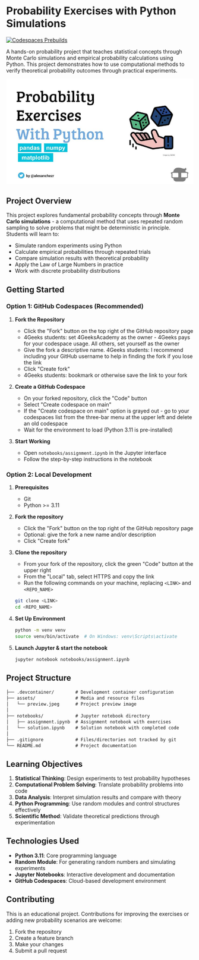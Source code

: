 # Probability Exercises with Python Simulations

[![Codespaces Prebuilds](https://github.com/4GeeksAcademy/gperdrizet-probability-exercises-project-in-python/actions/workflows/codespaces/create_codespaces_prebuilds/badge.svg)](https://github.com/4GeeksAcademy/gperdrizet-probability-exercises-project-in-python/actions/workflows/codespaces/create_codespaces_prebuilds)

A hands-on probability project that teaches statistical concepts through Monte Carlo simulations and empirical probability calculations using Python. This project demonstrates how to use computational methods to verify theoretical probability outcomes through practical experiments.

![Project Preview](assets/preview.jpeg)


## Project Overview

This project explores fundamental probability concepts through **Monte Carlo simulations** - a computational method that uses repeated random sampling to solve problems that might be deterministic in principle. Students will learn to:

- Simulate random experiments using Python
- Calculate empirical probabilities through repeated trials
- Compare simulation results with theoretical probability
- Apply the Law of Large Numbers in practice
- Work with discrete probability distributions


## Getting Started

### Option 1: GitHub Codespaces (Recommended)

1. **Fork the Repository**
   - Click the "Fork" button on the top right of the GitHub repository page
   - 4Geeks students: set 4GeeksAcademy as the owner - 4Geeks pays for your codespace usage. All others, set yourself as the owner
   - Give the fork a descriptive name. 4Geeks students: I recommend including your GitHub username to help in finding the fork if you lose the link
   - Click "Create fork"
   - 4Geeks students: bookmark or otherwise save the link to your fork

2. **Create a GitHub Codespace**
   - On your forked repository, click the "Code" button
   - Select "Create codespace on main"
   - If the "Create codespace on main" option is grayed out - go to your codespaces list from the three-bar menu at the upper left and delete an old codespace
   - Wait for the environment to load (Python 3.11 is pre-installed)

3. **Start Working**
   - Open `notebooks/assignment.ipynb` in the Jupyter interface
   - Follow the step-by-step instructions in the notebook

### Option 2: Local Development

1. **Prerequisites**
   - Git
   - Python >= 3.11

2. **Fork the repository**
   - Click the "Fork" button on the top right of the GitHub repository page
   - Optional: give the fork a new name and/or description
   - Click "Create fork"

3. **Clone the repository**
   - From your fork of the repository, click the green "Code" button at the upper right
   - From the "Local" tab, select HTTPS and copy the link
   - Run the following commands on your machine, replacing `<LINK>` and `<REPO_NAME>`

   ```bash
   git clone <LINK>
   cd <REPO_NAME>
   ```

4. **Set Up Environment**

   ```bash
   python -m venv venv
   source venv/bin/activate  # On Windows: venv\Scripts\activate
   ```

5. **Launch Jupyter & start the notebook**
   ```bash
   jupyter notebook notebooks/assignment.ipynb
   ```


## Project Structure

```
├── .devcontainer/        # Development container configuration
├── assets/               # Media and resource files
│   └── preview.jpeg      # Project preview image
│
├── notebooks/            # Jupyter notebook directory
│   ├── assignment.ipynb  # Assignment notebook with exercises
│   └── solution.ipynb    # Solution notebook with completed code
│
├── .gitignore            # Files/directories not tracked by git
└── README.md             # Project documentation
```


## Learning Objectives

1. **Statistical Thinking**: Design experiments to test probability hypotheses
2. **Computational Problem Solving**: Translate probability problems into code
3. **Data Analysis**: Interpret simulation results and compare with theory
4. **Python Programming**: Use random modules and control structures effectively
5. **Scientific Method**: Validate theoretical predictions through experimentation


## Technologies Used

- **Python 3.11**: Core programming language
- **Random Module**: For generating random numbers and simulating experiments
- **Jupyter Notebooks**: Interactive development and documentation
- **GitHub Codespaces**: Cloud-based development environment


## Contributing

This is an educational project. Contributions for improving the exercises or adding new probability scenarios are welcome:

1. Fork the repository
2. Create a feature branch
3. Make your changes
4. Submit a pull request

